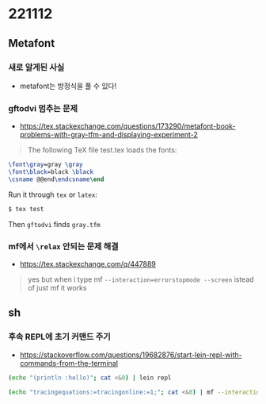 # 221112
## Metafont
### 새로 알게된 사실
- metafont는 방정식을 풀 수 있다!
### gftodvi 멈추는 문제
- https://tex.stackexchange.com/questions/173290/metafont-book-problems-with-gray-tfm-and-displaying-experiment-2
> The following TeX file test.tex loads the fonts:
```tex
\font\gray=gray \gray
\font\black=black \black
\csname @@end\endcsname\end
```
Run it through `tex` or `latex`:
```sh
$ tex test
```
Then `gftodvi` finds `gray.tfm`

### mf에서 `\relax` 안되는 문제 해결
- https://tex.stackexchange.com/q/447889
> yes but when i type mf `--interaction=errorstopmode --screen` istead of just mf it works

## sh
### 후속 REPL에 초기 커맨드 주기
- https://stackoverflow.com/questions/19682876/start-lein-repl-with-commands-from-the-terminal
```sh
(echo "(println :hello)"; cat <&0) | lein repl
```
```sh
(echo "tracingequations:=tracingonline:=1;"; cat <&0) | mf --interaction=errorstopmode --screen "\relax"
```
